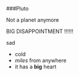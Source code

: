 ###Pluto

Not a planet anymore

BIG DISAPPOINTMENT !!!!!!

sad
  - cold
  - *miles* from anywhere
  - it has a **big** heart
